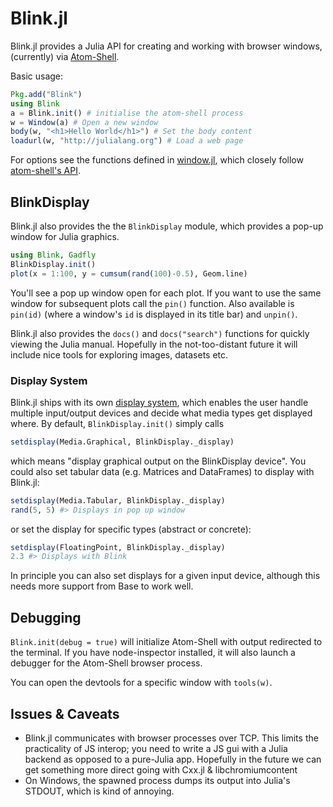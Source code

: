 # Blink.jl

Blink.jl provides a Julia API for creating and working with browser windows, (currently) via [Atom-Shell](https://github.com/atom/atom-shell).

Basic usage:

```julia
Pkg.add("Blink")
using Blink
a = Blink.init() # initialise the atom-shell process
w = Window(a) # Open a new window
body(w, "<h1>Hello World</h1>") # Set the body content
loadurl(w, "http://julialang.org") # Load a web page
```

For options see the functions defined in [window.jl](src/window.jl), which closely follow [atom-shell's API](https://github.com/atom/atom-shell/blob/master/docs/api/browser-window.md).

## BlinkDisplay

Blink.jl also provides the the `BlinkDisplay` module, which provides a pop-up window for Julia graphics.

```julia
using Blink, Gadfly
BlinkDisplay.init()
plot(x = 1:100, y = cumsum(rand(100)-0.5), Geom.line)
```

You'll see a pop up window open for each plot. If you want to use the same window for subsequent plots call the `pin()` function. Also available is `pin(id)` (where a window's `id` is displayed in its title bar) and `unpin()`.

Blink.jl also provides the `docs()` and `docs("search")` functions for quickly viewing the Julia manual. Hopefully in the not-too-distant future it will include nice tools for exploring images, datasets etc.

### Display System

Blink.jl ships with its own [display system](src/graphics/system.jl), which enables the user handle multiple input/output devices and decide what media types get displayed where. By default, `BlinkDisplay.init()` simply calls

```julia
setdisplay(Media.Graphical, BlinkDisplay._display)
```

which means "display graphical output on the BlinkDisplay device". You could also set tabular data (e.g. Matrices and DataFrames) to display with Blink.jl:

```julia
setdisplay(Media.Tabular, BlinkDisplay._display)
rand(5, 5) #> Displays in pop up window
```

or set the display for specific types (abstract or concrete):

```julia
setdisplay(FloatingPoint, BlinkDisplay._display)
2.3 #> Displays with Blink
```

In principle you can also set displays for a given input device, although this needs more support from Base to work well.

## Debugging

`Blink.init(debug = true)` will initialize Atom-Shell with output redirected to the terminal. If you have node-inspector installed, it will also launch a debugger for the Atom-Shell browser process.

You can open the devtools for a specific window with `tools(w)`.

## Issues & Caveats

* Blink.jl communicates with browser processes over TCP. This limits the practicality of JS interop; you need to write a JS gui with a Julia backend as opposed to a pure-Julia app. Hopefully in the future we can get something more direct going with Cxx.jl & libchromiumcontent
* On Windows, the spawned process dumps its output into Julia's STDOUT, which is kind of annoying.
